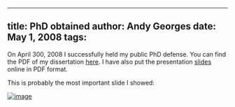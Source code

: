 -----
title:  PhD obtained
author: Andy Georges
date: May 1, 2008
tags: 
-----







On April 300, 2008 I successfully held my public PhD defense. You can
find the PDF of my dissertation
[here](http://itkovian.net/base/files/phd_ageorges.pdf). I have also put
the presentation
[slides](http://itkovian.net/base/files/phd_defense_presentation.pdf)
online in PDF format.


This is probably the most important slide I showed:


[![image](CB975E5F-154B-4005-9A27-5D9931451369-1.jpg)](http://www.flickr.com/photos/itkovian/2526848671/)





